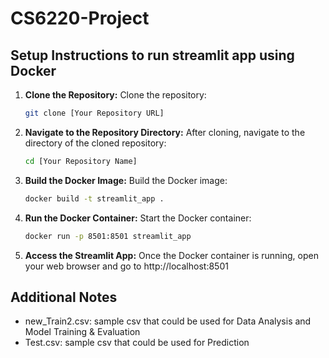# CS6220-Project

## Setup Instructions to run streamlit app using Docker

1. **Clone the Repository:** Clone the repository:

    ```bash
    git clone [Your Repository URL]
    ```

2. **Navigate to the Repository Directory:** After cloning, navigate to the directory of the cloned repository:

    ```bash
    cd [Your Repository Name]
    ```

3. **Build the Docker Image:** Build the Docker image:

    ```bash
    docker build -t streamlit_app .
    ```

4. **Run the Docker Container:** Start the Docker container:

    ```bash
    docker run -p 8501:8501 streamlit_app
    ```

5. **Access the Streamlit App:** Once the Docker container is running, open your web browser and go to http://localhost:8501 

## Additional Notes

- new_Train2.csv: sample csv that could be used for Data Analysis and Model Training & Evaluation
- Test.csv: sample csv that could be used for Prediction
